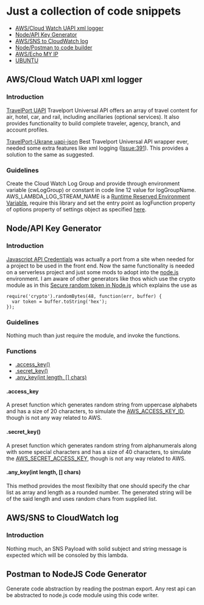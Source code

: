 # Just a collection of code snippets

* [AWS/Cloud Watch UAPI xml logger](./aws/cloud-watch-uapi-xml-logger.js) 
* [Node/API Key Generator](./node/api-key.js)
* [AWS/SNS to CloudWatch log](./aws/sns-cw-log.js)
* [Node/Postman to code builder](./node/generator.js)
* [AWS/Echo MY IP](./aws/echo-my-ip)
* [UBUNTU](./ubuntu/)

## AWS/Cloud Watch UAPI xml logger

### Introduction

[TravelPort UAPI](https://support.travelport.com/webhelp/uapi/uAPI.htm) Travelport Universal API offers an array of travel content for air, hotel, car, and rail, including ancillaries (optional services). It also provides functionality to build complete traveler, agency, branch, and account profiles. 

[TravelPort-Ukrane uapi-json](https://github.com/Travelport-Ukraine/uapi-json) Best Travelport Universal API wrapper ever, needed some extra features like xml logging ([Issue:391](https://github.com/Travelport-Ukraine/uapi-json/issues/391#issuecomment-595560699)). This provides a solution to the same as suggested.

### Guidelines

Create the Cloud Watch Log Group and provide through environment variable (cwLogGroup) or constant in code line 12 value for logGroupName. AWS_LAMBDA_LOG_STREAM_NAME is a [Runtime Reserved Environment Variable](https://docs.aws.amazon.com/lambda/latest/dg/configuration-envvars.html), require this library and set the entry point as logFunction property of options property of settings object as specified [here](https://github.com/Travelport-Ukraine/uapi-json#options). 


## Node/API Key Generator

### Introduction

[Javascript API Credentials](http://www.php-trivandrum.org/code-snippets/javascript-api-credentials-just-a-port/) was actually a port from a site when needed for a project to be used in the front end. Now the same functionality is needed on a serverless project and just some mods to adopt into the [node.js](https://nodejs.org/) environment. I am aware of other generators like thos which use the crypto module as in this [Secure random token in Node.js](https://stackoverflow.com/questions/8855687/secure-random-token-in-node-js) which explains the use as 

```
require('crypto').randomBytes(48, function(err, buffer) {
  var token = buffer.toString('hex');
});
```

### Guidelines

Nothing much than just require the module, and invoke the functions. 

### Functions

* [.access_key()](#access_key)
* [.secret_key()](#secret_key)
* [.any_key(int length, [] chars)](#any_key)

<a name="access_key"></a>
#### .access_key

A preset function which generates random string from uppercase alphabets and has a size of 20 characters, to simulate the [AWS_ACCESS_KEY_ID](https://docs.aws.amazon.com/general/latest/gr/aws-sec-cred-types.html#access-keys-and-secret-access-keys), though is not any way related to AWS.


<a name="secret_key"></a>
#### .secret_key()

A preset function which generates random string from alphanumerals along with some special characters and has a size of 40 characters, to simulate the [AWS_SECRET_ACCESS_KEY](https://docs.aws.amazon.com/general/latest/gr/aws-sec-cred-types.html#access-keys-and-secret-access-keys), though is not any way related to AWS.

<a name="any_key"></a>
#### .any_key(int length, [] chars)

This method provides the most flexibilty that one should specify the char list as array and length as a rounded number. The generated string will be of the said length and uses random chars from supplied list. 

## AWS/SNS to CloudWatch log

### Introduction

Nothing much, an SNS Payload with solid subject and string message is expected which will be consoled by this lambda.

## Postman to NodeJS Code Generator

Generate code abstraction by reading the postman export. Any rest api can be abstracted to node.js code module using this code writer.
